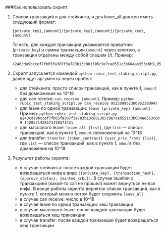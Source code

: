 ###Как использовать скрипт
1. Список транзакций и для стейкинга, и для leave_all должен иметь следующий формат:

    ```
    {private_key},{amount}/{private_key},{amount}/{private_key},{amount}
    ```

    То есть, для каждой транзакции указывается приватник (`private_key`) и сумма транзакции (`amount`) через запятую, а транзакции отделены между собой слешем (/). Пример: 
    ```
    e240cda9bccef7fb65fa307f3a783b13c801305c9e7cad551c3b604ae353c6b9,952380952380952380947/e240cda9bccef7fb65fa307f3a783b13c801305c9e7cad551c3b604ae353c6b9,1074285714285714285708/e240cda9bccef7fb65fa307f3a783b13c801305c9e7cad551c3b604ae353c6b9,1428571428571428571421
    ```
2. Скрипт запускается командой `python rubic_test_staking_script.py`, далее идут аргументы через пробел:
   * для стейкинга: просто список транзакций, как в пункте 1, `amount` без домножения на 10^18
   * для can receive: `can_receive {amount}`. Пример:
   `python rubic_test_staking_script.py can_receive 952380952380952380947`
   * для leave по одной транзакции: `leave {private_key} {amount}`. Пример: `python rubic_test_staking_script.py e240cda9bccef7fb65fa307f3a783b13c801305c9e7cad551c3b604ae353c6b9 1428571428571428571421`
   * для массового leave: `leave_all {list}`, где `list` — список транзакций, как в пункте 1, `amount` помноженный на 10^18
   * для transfer: `transfer {token_contract} {user_priv_from} {list}`, где `list` — список транзакций, как в пункте 1, `amount` без домножения на 10^18
3. Результат работы скрипта:
   * в случае стейкинга: после каждой транзакции будет возвращаться инфа в виде `({private_key}, {transaction_hash}, {approve_status}, {minted_xrbc})`. В случае ошибки с транзакцией (какой-то call не прошел) может вернуться не вся инфа. В конце работы скрипта вернется список транзакций, как в пункте 1, который можно потом будет скормить `leave_all`.
   * в случае can receive: число в 10^18
   * в случае leave по одной транзакции: хеш транзакции
   * в случае массового leave: после каждой транзакции будет возвращаться хеш транзакции
   * в случае transfer: после каждой транзакции будет возвращаться хеш транзакции
